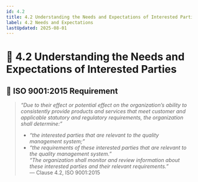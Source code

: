 ```yaml
---
id: 4.2
title: 4.2 Understanding the Needs and Expectations of Interested Parties
label: 4.2 Needs and Expectations
lastUpdated: 2025-08-01
---
```


# 📘 4.2 Understanding the Needs and Expectations of Interested Parties

## 🧾 ISO 9001:2015 Requirement

> _“Due to their effect or potential effect on the organization’s ability to consistently provide products and services that meet customer and applicable statutory and regulatory requirements, the organization shall determine:”_  
> - _“the interested parties that are relevant to the quality management system;”_  
> - _“the requirements of these interested parties that are relevant to the quality management system.”_  
> _“The organization shall monitor and review information about these interested parties and their relevant requirements.”_  
> — Clause 4.2, ISO 9001:2015
